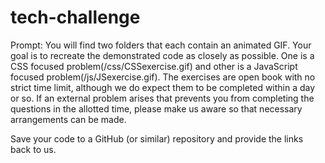 # tech-challenge
Prompt:
You will find two folders that each contain an animated GIF. Your goal is to recreate the demonstrated code as closely as possible. One is a CSS focused problem(/css/CSSexercise.gif) and other is a JavaScript focused problem(/js/JSexercise.gif). The exercises are open book with no strict time limit, although we do expect them to be completed within a day or so. If an external problem arises that prevents you from completing the questions in the allotted time, please make us aware so that necessary arrangements can be made. 

Save your code to a GitHub (or similar) repository and provide the links back to us.
